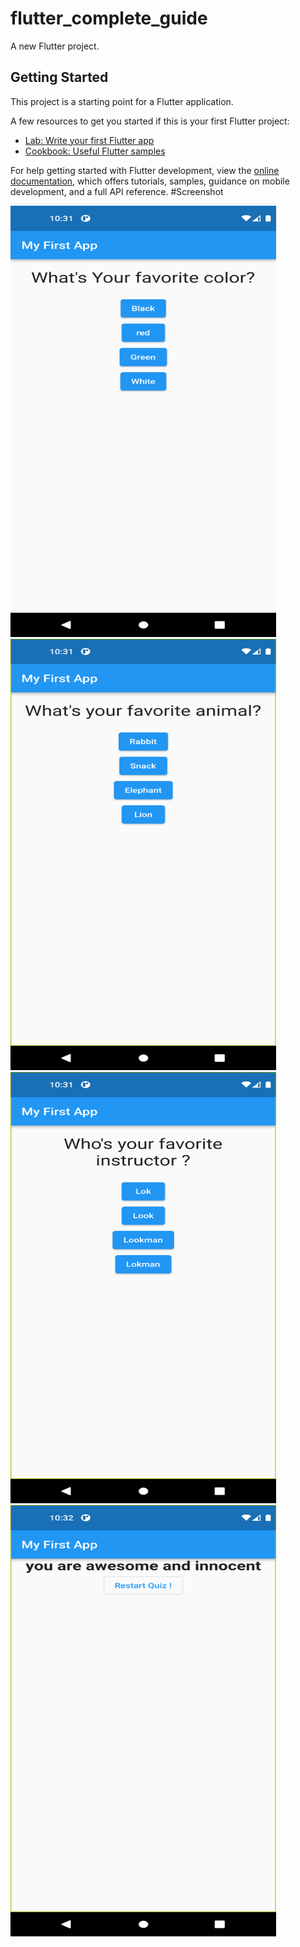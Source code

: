 # flutter_complete_guide

A new Flutter project.

## Getting Started

This project is a starting point for a Flutter application.

A few resources to get you started if this is your first Flutter project:

- [Lab: Write your first Flutter app](https://docs.flutter.dev/get-started/codelab)
- [Cookbook: Useful Flutter samples](https://docs.flutter.dev/cookbook)

For help getting started with Flutter development, view the
[online documentation](https://docs.flutter.dev/), which offers tutorials,
samples, guidance on mobile development, and a full API reference.
#Screenshot

<img src = "assets/flutter_01.png" width = "425" height = "690"> <img src = "assets/flutter_02.png" width = "425" height = "690">
<img src = "assets/flutter_03.png" width = "425" height = "690"> <img src = "assets/flutter_04.png" width = "425" height = "690">
